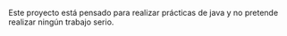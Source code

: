 Este proyecto está pensado para realizar prácticas de java y no pretende realizar ningún trabajo serio.